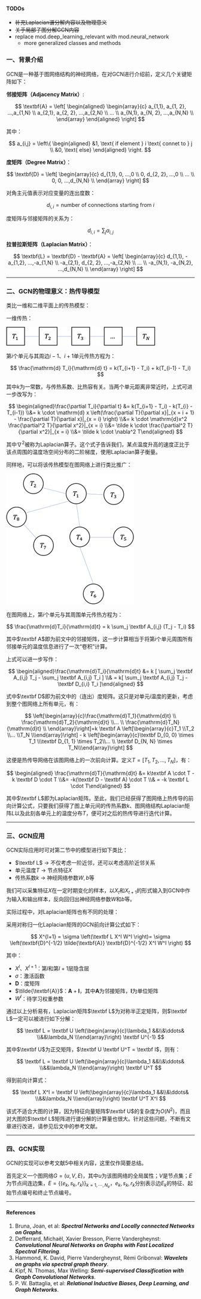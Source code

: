 <script type="text/x-mathjax-config">
    MathJax.Hub.Config({
      tex2jax: {
        skipTags: ['script', 'noscript', 'style', 'textarea', 'pre'],
        inlineMath: [['$','$']]
      }
    });
</script>
<script src="https://cdn.mathjax.org/mathjax/latest/MathJax.js?config=TeX-AMS-MML_HTMLorMML" type="text/javascript"></script>


#### TODOs

* ~~补充Laplacian谱分解内容以及物理意义~~
* ~~关于局部子图分解GCN内容~~
* replace mod.deep_learning_relevant with mod.neural_network
   * more generalized classes and methods


### 一、背景介绍

GCN是一种基于图网络结构的神经网络，在对GCN进行介绍前，定义几个关键矩阵如下：

**邻接矩阵（Adjacency Matrix）**:


$$
\textbf{A} = \left[
\begin{aligned}
	\begin{array}{c}
	a_{1,1}, a_{1, 2}, ...,a_{1,N} \\
	a_{2,1}, a_{2, 2}, ...,a_{2,N} \\
	... \\
	a_{N,1}, a_{N, 2}, ...,a_{N,N} \\
	\end{array}
\end{aligned}
\right]
$$


其中：


$$
a_{i,j} =
\left\{
\begin{aligned}
&1, \text{ if element } i \text{ connet to } j \\
&0, \text{ else}
\end{aligned}
\right.
$$


**度矩阵（Degree Matrix）**：


$$
\textbf{D} = \left[
	\begin{array}{c}
	d_{1,1}, 0, ...,0 \\
	0, d_{2, 2}, ...,0 \\
	... \\
	0, 0, ...,d_{N,N} \\
	\end{array}
\right]
$$


对角主元值表示对应变量的连出度数：


$$
d_{i,i} = \text{number of connections starting from } i
$$


度矩阵与邻接矩阵的关系为：


$$
d_{i,i} = \sum_j a_{i,j}
$$


**拉普拉斯矩阵（Laplacian Matrix）**：


$$
\textbf{L} = \textbf{D} - \textbf{A} = \left[
	\begin{array}{c}
	d_{1,1}, -a_{1,2}, ...,-a_{1,N} \\
	-a_{2,1}, d_{2, 2}, ...,-a_{2,N} \\
	... \\
	-a_{N,1}, -a_{N,2}, ...,d_{N,N} \\
	\end{array}
\right]
$$



***

### 二、GCN的物理意义：热传导模型

类比一维和二维平面上的传热模型：

一维传热：

<img src="assets/一维传热.png" alt="一维传热" style="zoom:50%;" />

第$i$个单元与其周边$i-1$、$i+1$单元传热方程为：


$$
\frac{\mathrm{d} T_i}{\mathrm{d} t} = k(T_{i+1} - T_i) + k(T_{i-1} - T_i)
$$


其中$k$为一常数，与传热系数、比热容有关。当两个单元距离非常近时，上式可进一步改写为：


$$
\begin{aligned}\frac{\partial T_i}{\partial t} &= k(T_{i+1} - T_i) - k(T_{i} - T_{i-1}) \\&= k \cdot \mathrm{d} x \left(\frac{\partial T}{\partial x}|_{x = i + 1} - \frac{\partial T}{\partial x}|_{x = i}  \right) \\&= k \cdot \mathrm{d}x^2 \frac{\partial^2 T}{\partial x^2}|_{x = i} \\&= \tilde k \cdot \frac{\partial^2 T}{\partial x^2}|_{x = i} \\&= \tilde k \cdot \nabla^2 T\end{aligned}
$$


其中$\nabla^2$被称为Laplacian算子。这个式子告诉我们，某点温度升高的速度正比于该点周围的温度场空间分布的二阶梯度，使用Laplacian算子衡量。

同样地，可以将该传热模型在图网络上进行类比推广：

<img src="assets/图网络传热.png" alt="图网络传热" style="zoom:50%;" />

在图网络上，第$i$个单元与其周围单元传热方程为：


$$
\frac{\mathrm{d}T_i}{\mathrm{d}t} = k \sum_j \textbf A_{i,j} (T_j - T_i)
$$


其中$\textbf A$即为前文中的邻接矩阵，这一步计算相当于将第$i$个单元周围所有邻接单元的温度信息进行了一次“卷积”计算。

上式可以进一步写作：


$$
\begin{aligned}\frac{\mathrm{d}T_i}{\mathrm{d}t} &= k [ \sum_j \textbf A_{i,j} T_j - \sum_j \textbf A_{i,j} T_i ] \\& = k[ \sum_j \textbf A_{i,j} T_j - \textbf D_{i,i} T_i ]\end{aligned}
$$


式中$\textbf D$即为前文中的（连出）度矩阵。这只是对单元$i$温度的更新，考虑到整个图网络上所有单元，有：


$$
\left[\begin{array}{c}\frac{\mathrm{d}T_1}{\mathrm{d}t} \\ \frac{\mathrm{d}T_2}{\mathrm{d}t} \\... \\ \frac{\mathrm{d}T_N}{\mathrm{d}t} \\ \end{array}\right]=k \textbf A \left[\begin{array}{c}T_1 \\T_2 \\... \\T_N \\\end{array}\right] - k \left[\begin{array}{c}\textbf D_{0, 0} \times T_1 \\\textbf D_{1, 1} \times T_2\\... \\ \textbf D_{N, N} \times T_N\\\end{array}\right]
$$


这便是热传导网络在该图网络上的一次前向计算。定义$T = [T_1, T_2, ..., T_N]$，有：


$$
\begin{aligned} \frac{\mathrm{d}T}{\mathrm{d}t} &= k\textbf A \cdot T - k \textbf D \cdot T \\&= -k(\textbf D - \textbf A) \cdot T \\& = -k \textbf L \cdot T\end{aligned}
$$


其中$\textbf L$即为Laplacian矩阵。至此，我们已经获得了图网络上热传导的前向计算公式，只要我们获得了图上单元间的传热系数$k$、图网络结构Laplacian矩阵$L$以及此刻各单元上的温度分布$T$，便可对之后的热传导进行迭代计算。



***

### 三、GCN应用

GCN实际应用时可对第二节中的模型进行如下类比：

* $\textbf L$ $\rightarrow$  不仅考虑一阶近邻，还可以考虑高阶近邻关系
* 单元温度$T$ $\rightarrow$ 节点特征$X$
* 传热系数$k$ $\rightarrow$ 神经网络参数$W, b$等

我们可以采集特征$X$在一定时期变化的样本，以$X_t$和$X_{t+1}$的形式输入到GCN中作为输入和输出样本，反向回归出神经网络参数$W$和$b$等。

实际过程中，对Laplacian矩阵也有不同的处理：

采用对称归一化Laplacian矩阵的GCN前向计算公式如下：


$$
X^{l+1} = \sigma \left(\textbf L X^l W^l \right)= \sigma \left(\textbf{D}^{-1/2} \tilde{\textbf{A}} \textbf{D}^{-1/2} X^l W^l \right)
$$


其中：

* $X^l$、$X^{l+1}$：第$l$和第$l+1$层隐含层
* $\sigma$：激活函数
* $\textbf{D}$：度矩阵
* $\tilde{\textbf{A}}$：$\textbf{A}+\textbf{I}$，其中$\textbf{A}$为邻接矩阵，$\textbf{I}$为单位矩阵
* $W^l$：待学习权重参数



通过以上分析易有，Laplacian矩阵$\textbf L$为对称半正定矩阵，则$\textbf L$一定可以被进行如下分解：


$$
\textbf L = \textbf U \left(\begin{array}{c}\lambda_1 &&\\&\ddots& \\&&\lambda_N \\\end{array}\right) \textbf U^{-1}
$$


其中$\textbf U$为正交矩阵，$\textbf U \textbf U^T = \textbf I$，则有：


$$
\textbf L = \textbf U \left(\begin{array}{c}\lambda_1 &&\\&\ddots& \\&&\lambda_N \\\end{array}\right) \textbf U^T
$$


得到前向计算式：


$$
\textbf L X^l = \textbf U \left(\begin{array}{c}\lambda_1 &&\\&\ddots& \\&&\lambda_N \\\end{array}\right) \textbf U^T X^l
$$


该式不适合大图的计算，因为特征向量矩阵$\textbf U$的复杂度为$O(N^2)$，而且对大图的$\textbf L$矩阵进行谱分解的计算量也很大。针对这些问题，不断有文章进行改进，请参见后文中的参考文献。



***

### 四、GCN实现

GCN的实现可以参考文献5中相关内容，这里仅作简要总结。

首先定义一个图网络$G = (u,V,E)$，其中$u$为该图网络的全局属性；$V$是节点集；$E$为节点间连边集，$E = \{(e_k,s_k,r_k)\}_{k=1,\cdots,N_e}$，$e_k,s_k,r_k$分别表示边$E_k$的特征、起始节点编号和终止节点编号。



***

#### References

1. Bruna, Joan, et al: ***Spectral Networks and Locally connected Networks on Graphs***.
2. Defferrard, Michaël, Xavier Bresson, Pierre Vandergheynst: ***Convolutional Neural Networks on Graphs with Fast Localized Spectral Filtering***.
3. Hammond, K. David, Pierre Vandergheynst, Rémi Gribonval: ***Wavelets on graphs via spectral graph theory***.
4. Kipf, N. Thomas, Max Welling: ***Semi-supervised Classification with Graph Convolutional Networks***.
5. P. W. Battaglia, et al: ***Relational Inductive Biases, Deep Learning, and Graph Networks***.


